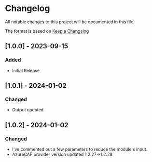 # Changelog

All notable changes to this project will be documented in this file.

The format is based on [Keep a Changelog](https://keepachangelog.com/en/1.0.0/)

## [1.0.0] - 2023-09-15

### Added

- Initial Release

## [1.0.1] - 2024-01-02

### Changed

- Output updated

## [1.0.2] - 2024-01-02

### Changed

- I've commented out a few parameters to reduce the module's input.
- AzureCAF provider version updated 1.2.27->1.2.28
